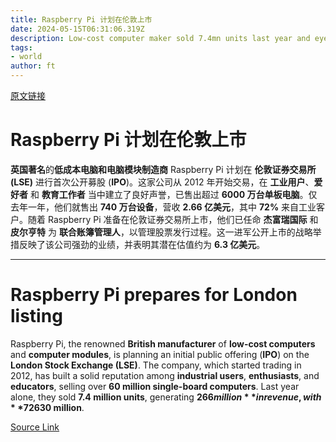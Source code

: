 ```yaml
---
title: Raspberry Pi 计划在伦敦上市
date: 2024-05-15T06:31:06.319Z
description: Low-cost computer maker sold 7.4mn units last year and eyes valuation of $630mn
tags: 
- world
author: ft
---
```


[原文链接](https://ft.com/content/6d846a93-030a-4106-b045-d74a216493b0)

# Raspberry Pi 计划在伦敦上市

**英国著名**的**低成本电脑和电脑模块制造商** Raspberry Pi 计划在 **伦敦证券交易所 (LSE)** 进行首次公开募股 (**IPO**)。这家公司从 2012 年开始交易，在 **工业用户**、**爱好者** 和 **教育工作者** 当中建立了良好声誉，已售出超过 **6000 万台单板电脑**。仅去年一年，他们就售出 **740 万台设备**，营收 **2.66 亿美元**，其中 **72%** 来自工业客户。随着 Raspberry Pi 准备在伦敦证券交易所上市，他们已任命 **杰富瑞国际** 和 **皮尔亨特** 为 **联合账簿管理人**，以管理股票发行过程。这一进军公开上市的战略举措反映了该公司强劲的业绩，并表明其潜在估值约为 **6.3 亿美元**。

---

# Raspberry Pi prepares for London listing

Raspberry Pi, the renowned **British manufacturer** of **low-cost computers** and **computer modules**, is planning an initial public offering (**IPO**) on the **London Stock Exchange (LSE)**. The company, which started trading in 2012, has built a solid reputation among **industrial users**, **enthusiasts**, and **educators**, selling over **60 million single-board computers**. Last year alone, they sold **7.4 million units**, generating **$266 million** in revenue, with **72%** coming from industrial customers. As Raspberry Pi gears up for its LSE debut, it has appointed **Jefferies International** and **Peel Hunt** as **joint bookrunners** to manage the flotation process. This strategic move towards a public listing reflects the company's strong performance and indicates its potential valuation of **$630 million**.

[Source Link](https://ft.com/content/6d846a93-030a-4106-b045-d74a216493b0)

